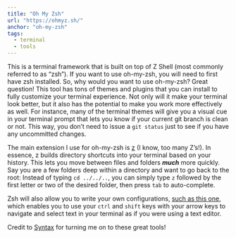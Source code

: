 ```yaml
---
title: "Oh My Zsh"
url: "https://ohmyz.sh/"
anchor: "oh-my-zsh"
tags:
  - terminal
  - tools
---
```


This is a terminal framework that is built on top of Z Shell (most commonly referred to as “zsh”). If you want to use oh-my-zsh, you will need to first have zsh installed. So, why would you want to use oh-my-zsh? Great question! This tool has tons of themes and plugins that you can install to fully customize your terminal experience. Not only will it make your terminal look better, but it also has the potential to make you work more effectively as well. For instance, many of the terminal themes will give you a visual cue in your terminal prompt that lets you know if your current git branch is clean or not. This way, you don’t need to issue a `git status` just to see if you have any uncommitted changes.

The main extension I use for oh-my-zsh is [z](https://github.com/rupa/z) (I know, too many Z’s!). In essence, z builds directory shortcuts into your terminal based on your history. This lets you move between files and folders **_much_** more quickly. Say you are a few folders deep within a directory and want to go back to the root: Instead of typing `cd ../../..`, you can simply type `z` followed by the first letter or two of the desired folder, then press `tab` to auto-complete.

Zsh will also allow you to write your own configurations, [such as this one](https://stackoverflow.com/questions/5407916/zsh-zle-shift-selection), which enables you to use your `ctrl` and `shift` keys with your arrow keys to navigate and select text in your terminal as if you were using a text editor.

Credit to [Syntax](#syntax) for turning me on to these great tools!
